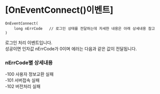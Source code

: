 # [OnEventConnect()이벤트]

    OnEventConnect(
        long nErrCode   // 로그인 상태를 전달하는데 자세한 내용은 아래 상세내용 참고
    )

로그인 처리 이벤트입니다.  
성공이면 인자값 nErrCode가 0이며 에러는 다음과 같은 값이 전달됩니다.

### nErrCode별 상세내용  
-100 사용자 정보교환 실패  
-101 서버접속 실패  
-102 버전처리 실패
